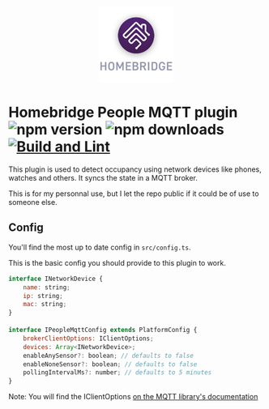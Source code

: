 <p align="center">
    <img src="https://github.com/homebridge/branding/raw/master/logos/homebridge-wordmark-logo-vertical.png" width="150">
</p>

# Homebridge People MQTT plugin ![npm version](https://img.shields.io/npm/v/@poblouin/homebridge-people-mqtt) ![npm downloads](https://img.shields.io/npm/dt/@poblouin/homebridge-people-mqtt) [![Build and Lint](https://github.com/poblouin/homebridge-people-mqtt/actions/workflows/build.yml/badge.svg)](https://github.com/poblouin/homebridge-people-mqtt/actions/workflows/build.yml)

This plugin is used to detect occupancy using network devices like phones, watches and others. It syncs the state in a MQTT broker.

This is for my personnal use, but I let the repo public if it could be of use to someone else.

## Config

You'll find the most up to date config in `src/config.ts`.

This is the basic config you should provide to this plugin to work.

```js
interface INetworkDevice {
    name: string;
    ip: string;
    mac: string;
}

interface IPeopleMqttConfig extends PlatformConfig {
    brokerClientOptions: IClientOptions;
    devices: Array<INetworkDevice>;
    enableAnySensor?: boolean; // defaults to false
    enableNoneSensor?: boolean; // defaults to false
    pollingIntervalMs?: number; // defaults to 5 minutes
}
```

Note: You will find the IClientOptions [on the MQTT library's documentation](https://github.com/mqttjs/MQTT.js/#mqttclientstreambuilder-options)